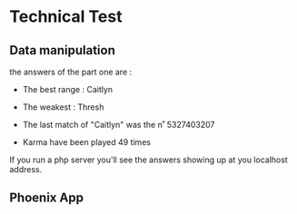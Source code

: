 # Technical Test

## Data manipulation
the answers of the part one are :
- The best range : Caitlyn

- The weakest : Thresh

- The last match of "Caitlyn" was the n˚ 5327403207

- Karma have been played 49 times

If you run a php server you'll see the answers showing up at you localhost address.

## Phoenix App

